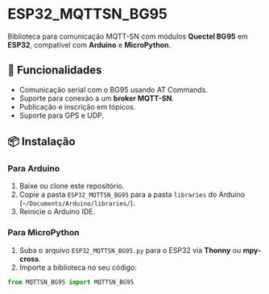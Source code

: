 # ESP32_MQTTSN_BG95

Biblioteca para comunicação MQTT-SN com módulos **Quectel BG95** em **ESP32**, compatível com **Arduino** e **MicroPython**.

## 🚀 Funcionalidades
- Comunicação serial com o BG95 usando AT Commands.
- Suporte para conexão a um **broker MQTT-SN**.
- Publicação e inscrição em tópicos.
- Suporte para GPS e UDP.

## 📦 Instalação

### Para **Arduino**
1. Baixe ou clone este repositório.
2. Copie a pasta `ESP32_MQTTSN_BG95` para a pasta `libraries` do Arduino (`~/Documents/Arduino/libraries/`).
3. Reinicie o Arduino IDE.

### Para **MicroPython**
1. Suba o arquivo `ESP32_MQTTSN_BG95.py` para o ESP32 via **Thonny** ou **mpy-cross**.
2. Importe a biblioteca no seu código:

```python
from MQTTSN_BG95 import MQTTSN_BG95
